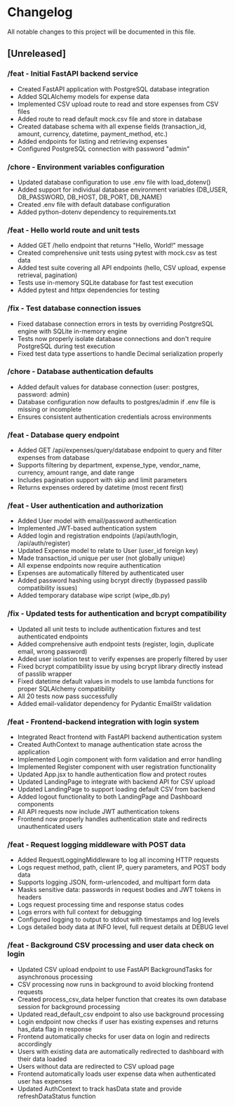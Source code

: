 # Changelog

All notable changes to this project will be documented in this file.

## [Unreleased]

### /feat - Initial FastAPI backend service
- Created FastAPI application with PostgreSQL database integration
- Added SQLAlchemy models for expense data
- Implemented CSV upload route to read and store expenses from CSV files
- Added route to read default mock.csv file and store in database
- Created database schema with all expense fields (transaction_id, amount, currency, datetime, payment_method, etc.)
- Added endpoints for listing and retrieving expenses
- Configured PostgreSQL connection with password "admin"

### /chore - Environment variables configuration
- Updated database configuration to use .env file with load_dotenv()
- Added support for individual database environment variables (DB_USER, DB_PASSWORD, DB_HOST, DB_PORT, DB_NAME)
- Created .env file with default database configuration
- Added python-dotenv dependency to requirements.txt

### /feat - Hello world route and unit tests
- Added GET /hello endpoint that returns "Hello, World!" message
- Created comprehensive unit tests using pytest with mock.csv as test data
- Added test suite covering all API endpoints (hello, CSV upload, expense retrieval, pagination)
- Tests use in-memory SQLite database for fast test execution
- Added pytest and httpx dependencies for testing

### /fix - Test database connection issues
- Fixed database connection errors in tests by overriding PostgreSQL engine with SQLite in-memory engine
- Tests now properly isolate database connections and don't require PostgreSQL during test execution
- Fixed test data type assertions to handle Decimal serialization properly

### /chore - Database authentication defaults
- Added default values for database connection (user: postgres, password: admin)
- Database configuration now defaults to postgres/admin if .env file is missing or incomplete
- Ensures consistent authentication credentials across environments

### /feat - Database query endpoint
- Added GET /api/expenses/query/database endpoint to query and filter expenses from database
- Supports filtering by department, expense_type, vendor_name, currency, amount range, and date range
- Includes pagination support with skip and limit parameters
- Returns expenses ordered by datetime (most recent first)

### /feat - User authentication and authorization
- Added User model with email/password authentication
- Implemented JWT-based authentication system
- Added login and registration endpoints (/api/auth/login, /api/auth/register)
- Updated Expense model to relate to User (user_id foreign key)
- Made transaction_id unique per user (not globally unique)
- All expense endpoints now require authentication
- Expenses are automatically filtered by authenticated user
- Added password hashing using bcrypt directly (bypassed passlib compatibility issues)
- Added temporary database wipe script (wipe_db.py)

### /fix - Updated tests for authentication and bcrypt compatibility
- Updated all unit tests to include authentication fixtures and test authenticated endpoints
- Added comprehensive auth endpoint tests (register, login, duplicate email, wrong password)
- Added user isolation test to verify expenses are properly filtered by user
- Fixed bcrypt compatibility issue by using bcrypt library directly instead of passlib wrapper
- Fixed datetime default values in models to use lambda functions for proper SQLAlchemy compatibility
- All 20 tests now pass successfully
- Added email-validator dependency for Pydantic EmailStr validation

### /feat - Frontend-backend integration with login system
- Integrated React frontend with FastAPI backend authentication system
- Created AuthContext to manage authentication state across the application
- Implemented Login component with form validation and error handling
- Implemented Register component with user registration functionality
- Updated App.jsx to handle authentication flow and protect routes
- Updated LandingPage to integrate with backend API for CSV upload
- Updated LandingPage to support loading default CSV from backend
- Added logout functionality to both LandingPage and Dashboard components
- All API requests now include JWT authentication tokens
- Frontend now properly handles authentication state and redirects unauthenticated users

### /feat - Request logging middleware with POST data
- Added RequestLoggingMiddleware to log all incoming HTTP requests
- Logs request method, path, client IP, query parameters, and POST body data
- Supports logging JSON, form-urlencoded, and multipart form data
- Masks sensitive data: passwords in request bodies and JWT tokens in headers
- Logs request processing time and response status codes
- Logs errors with full context for debugging
- Configured logging to output to stdout with timestamps and log levels
- Logs detailed body data at INFO level, full request details at DEBUG level

### /feat - Background CSV processing and user data check on login
- Updated CSV upload endpoint to use FastAPI BackgroundTasks for asynchronous processing
- CSV processing now runs in background to avoid blocking frontend requests
- Created process_csv_data helper function that creates its own database session for background processing
- Updated read_default_csv endpoint to also use background processing
- Login endpoint now checks if user has existing expenses and returns has_data flag in response
- Frontend automatically checks for user data on login and redirects accordingly
- Users with existing data are automatically redirected to dashboard with their data loaded
- Users without data are redirected to CSV upload page
- Frontend automatically loads user expense data when authenticated user has expenses
- Updated AuthContext to track hasData state and provide refreshDataStatus function

